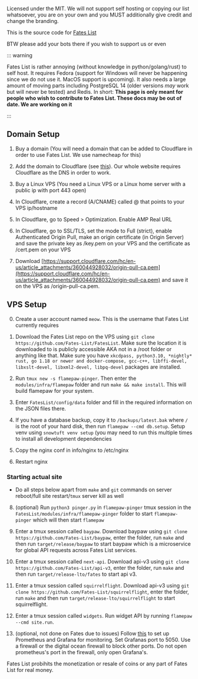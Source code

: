 Licensed under the MIT. We will not support self hosting or copying our list whatsoever, you are on your own and you MUST additionally give credit and change the branding.

This is the source code for [Fates List](https://fateslist.xyz/)

BTW please add your bots there if you wish to support us or even 

::: warning

Fates List is rather annoying (without knowledge in python/golang/rust) to self host. It requires Fedora (support for Windows will never be happening since we do not use it. MacOS support is upcoming). It also needs a large amount of moving parts including PostgreSQL 14 (older versions *may* work but will never be tested) and Redis. In short: **This page is only meant for people who wish to contribute to Fates List. These docs may be out of date. We are working on it**

:::

## Domain Setup

1. Buy a domain (You will need a domain that can be added to Cloudflare in order to use Fates List. We use namecheap for this)

2. Add the domain to Cloudflare (see [this](https://support.cloudflare.com/hc/en-us/articles/201720164-Creating-a-Cloudflare-account-and-adding-a-website)). Our whole website requires Cloudflare as the DNS in order to work.

3. Buy a Linux VPS (You need a Linux VPS or a Linux home server with a public ip with port 443 open)

4. In Cloudflare, create a record (A/CNAME) called @ that points to your VPS ip/hostname

5. In Cloudflare, go to Speed > Optimization. Enable AMP Real URL

6. In Cloudflare, go to SSL/TLS, set the mode to Full (strict), enable Authenticated Origin Pull, make an origin certificate (in Origin Server) and save the private key as /key.pem on your VPS and the certificate as /cert.pem on your VPS

7. Download [https://support.cloudflare.com/hc/en-us/article_attachments/360044928032/origin-pull-ca.pem](https://support.cloudflare.com/hc/en-us/article_attachments/360044928032/origin-pull-ca.pem) and save it on the VPS as /origin-pull-ca.pem.

## VPS Setup

0. Create a user account named ``meow``. This is the username that Fates List currently requires

1. Download the Fates List repo on the VPS using `git clone https://github.com/Fates-List/FatesList`. Make sure the location it is downloaded to is publicly accessible AKA not in a /root folder or anything like that. Make sure you have `xkcdpass, python3.10, *nightly* rust, go 1.18 or newer and docker-compose, gcc-c++, libffi-devel, libxslt-devel, libxml2-devel, libpq-devel` packages are installed.

3. Run `tmux new -s flamepaw-pinger`. Then enter the ``modules/infra/flamepaw`` folder and run `make && make install`. This will build flamepaw for your system.

4. Enter ``FatesList/config/data`` folder and fill in the required information on the JSON files there. 

5. If you have a database backup, copy it to ``/backups/latest.bak`` where ``/`` is the root of your hard disk, then run `flamepaw --cmd db.setup`. Setup venv using `snowtuft venv setup` (you may need to run this multiple times to install all development dependencies

6. Copy the nginx conf in info/nginx to /etc/nginx

7. Restart nginx

### Starting actual site 

- Do all steps below apart from ``make`` and ``git`` commands on server reboot/full site restart/``tmux`` server kill as well

8. (optional) Run ``python3 pinger.py`` in ``flamepaw-pinger`` tmux session in the ``FatesList/modules/infra/flamepaw-pinger`` folder to start ``flamepaw-pinger`` which will then start ``flamepaw``

9. Enter a tmux session called ``baypaw``. Download baypaw using ``git clone https://github.com/Fates-List/baypaw``, enter the folder, run ``make`` and then run ``target/release/baypaw`` to start baypaw which is a microservice for global API requests across Fates List services.

10. Enter a tmux session called ``next-api``. Download api-v3 using ``git clone https://github.com/Fates-List/api-v3``, enter the folder, run ``make`` and then run ``target/release-lto/fates`` to start api v3.

11. Enter a tmux session called ``squirrelflight``. Download api-v3 using ``git clone https://github.com/Fates-List/squirrelflight``, enter the folder, run ``make`` and then run ``target/release-lto/squirrelflight`` to start squirrelflight.

12. Enter a tmux session called ``widgets``. Run widget API by running ``flamepaw --cmd site.run``.

13. (optional, not done on Fates due to issues) Follow [this](https://stevescargall.com/2020/05/13/how-to-install-prometheus-and-grafana-on-fedora-server/) to set up Prometheus and Grafana for monitoring. Set Grafanas port to 5050. Use a firewall or the digital ocean firewall to block other ports. Do not open prometheus's port in the firewall, only open Grafana's.

Fates List probihits the monetization or resale of coins or any part of Fates List for real money.
